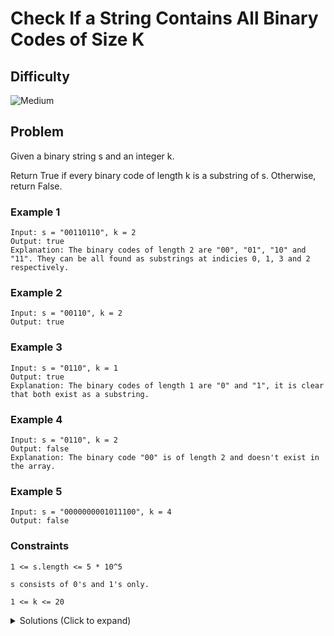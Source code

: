 # Check If a String Contains All Binary Codes of Size K

## Difficulty

![Medium](https://img.shields.io/badge/medium-ef6c00?style=for-the-badge&logoColor=white)

## Problem

Given a binary string s and an integer k.

Return True if every binary code of length k is a substring of s. Otherwise, return False.

### Example 1

```
Input: s = "00110110", k = 2
Output: true
Explanation: The binary codes of length 2 are "00", "01", "10" and "11". They can be all found as substrings at indicies 0, 1, 3 and 2 respectively.
```

### Example 2

```
Input: s = "00110", k = 2
Output: true
```

### Example 3

```
Input: s = "0110", k = 1
Output: true
Explanation: The binary codes of length 1 are "0" and "1", it is clear that both exist as a substring.
```

### Example 4

```
Input: s = "0110", k = 2
Output: false
Explanation: The binary code "00" is of length 2 and doesn't exist in the array.
```

### Example 5

```
Input: s = "0000000001011100", k = 4
Output: false
```

### Constraints

`1 <= s.length <= 5 * 10^5`

`s consists of 0's and 1's only.`

`1 <= k <= 20`

<details>
  <summary>Solutions (Click to expand)</summary>

### Explanation

#### Count Unique Combinations Of Substrings With Sliding Window

For a binary number of `k` length there are a total of `2^k` different number we can represent with it. We know this because every bit can only be in one of `2` states

```
k = 3

"000"
"001"
"010"
"100"
"011"
"110"
"101"
"111"
```

Our goal is to find all `2^k` different substrings of `k` length in `s`. We can do this by using a sliding window of `k` length that we'll use to capture every substring of length `k` in `s`. We'll use this sliding window to iterate over `s` and take the substring `s.substring(left, right)` at every position until we reach the end `s`. To keep track of every unique substring we'll use a Set. For the string to contain all possible binary codes of `k` length there needs to be exactly `k^2` substrings in our set by the end of iterating over the `s` using the sliding window

```
k = 2

uniqueSubstrings = 0

"00110"
 ^^     // unique substring found

uniqueSubstrings = 1

"00110"
  ^^    // unique substring found

uniqueSubstrings = 2

"00110"
   ^^   // unique substring found

uniqueSubstrings = 3

"00110"
    ^^   // unique substring found

uniqueSubstrings = 3 = k^2 // all binary codes found
```

Time: `O(N * K)` Where `N` is the length of `s` and `K` is `k`. `String.substring` is an `O(K)` operation here and is done `N` times

Space: `O(N * K)` There will be at most `N` strings of `K` length in the set

- [JavaScript](./check-if-a-string-contains-all-binary-codes-of-size-k.js)
- [TypeScript](./check-if-a-string-contains-all-binary-codes-of-size-k.ts)
- [Java](./check-if-a-string-contains-all-binary-codes-of-size-k.java)
- [Go](./check-if-a-string-contains-all-binary-codes-of-size-k.go)

</details>
